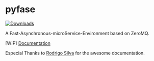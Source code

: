 # pyfase
[![Downloads](https://static.pepy.tech/badge/pyfase)](https://pepy.tech/project/pyfase)

A Fast-Asynchronous-microService-Environment based on ZeroMQ.

[WIP] [Documentation](http://jomorais.github.io/pyfase/) 

Especial Thanks to [Rodrigo Silva](https://github.com/rdgoprslv) for  the awesome documentation.

